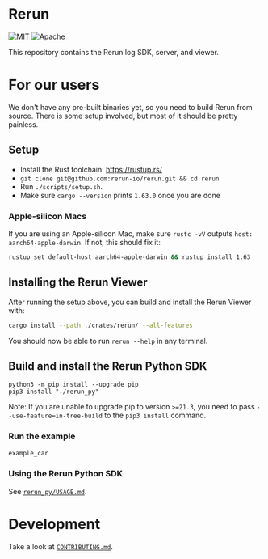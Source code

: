 # Rerun
[![MIT](https://img.shields.io/badge/license-MIT-blue.svg)](https://github.com/rerun-io/rerun/blob/master/LICENSE-MIT)
[![Apache](https://img.shields.io/badge/license-Apache-blue.svg)](https://github.com/rerun-io/rerun/blob/master/LICENSE-APACHE)

This repository contains the Rerun log SDK, server, and viewer.

# For our users
We don't have any pre-built binaries yet, so you need to build Rerun from source. There is some setup involved, but most of it should be pretty painless.

## Setup
* Install the Rust toolchain: <https://rustup.rs/>
* `git clone git@github.com:rerun-io/rerun.git && cd rerun`
* Run `./scripts/setup.sh`.
* Make sure `cargo --version` prints `1.63.0` once you are done

### Apple-silicon Macs
If you are using an Apple-silicon Mac, make sure `rustc -vV` outputs `host: aarch64-apple-darwin`. If not, this should fix it:

``` sh
rustup set default-host aarch64-apple-darwin && rustup install 1.63
```

## Installing the Rerun Viewer
After running the setup above, you can build and install the Rerun Viewer with:

```sh
cargo install --path ./crates/rerun/ --all-features
```

You should now be able to run `rerun --help` in any terminal.

## Build and install the Rerun Python SDK

```
python3 -m pip install --upgrade pip
pip3 install "./rerun_py"
```
Note: If you are unable to upgrade pip to version `>=21.3`, you need to pass `--use-feature=in-tree-build` to the `pip3 install` command.


### Run the example
```sh
example_car
```

### Using the Rerun Python SDK
See [`rerun_py/USAGE.md`](rerun_py/USAGE.md).


# Development
Take a look at [`CONTRIBUTING.md`](CONTRIBUTING.md).
